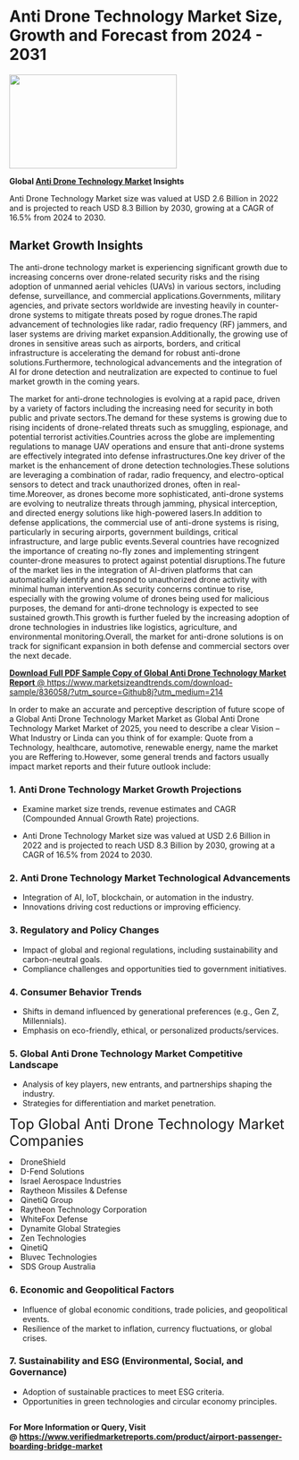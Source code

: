 <H1>Anti Drone Technology Market Size, Growth and Forecast from 2024 - 2031</H1><img class="aligncenter size-medium wp-image-584254" src="https://thirdeyenews.in/wp-content/uploads/2024/09/Global-Market-Research-300x168.jpeg" alt="" width="300" height="168" /><p><strong>Global&nbsp;<a href="https://www.marketsizeandtrends.com/download-sample/836058/?utm_source=Github8j?utm_medium=214">Anti Drone Technology Market</a> Insights</strong></p><p>Anti Drone Technology Market size was valued at USD 2.6 Billion in 2022 and is projected to reach USD 8.3 Billion by 2030, growing at a CAGR of 16.5% from 2024 to 2030.</p><p><h2>Market Growth Insights</h2> <p>The anti-drone technology market is experiencing significant growth due to increasing concerns over drone-related security risks and the rising adoption of unmanned aerial vehicles (UAVs) in various sectors, including defense, surveillance, and commercial applications.Governments, military agencies, and private sectors worldwide are investing heavily in counter-drone systems to mitigate threats posed by rogue drones.The rapid advancement of technologies like radar, radio frequency (RF) jammers, and laser systems are driving market expansion.Additionally, the growing use of drones in sensitive areas such as airports, borders, and critical infrastructure is accelerating the demand for robust anti-drone solutions.Furthermore, technological advancements and the integration of AI for drone detection and neutralization are expected to continue to fuel market growth in the coming years.</p> <p><a href="#"></a></p> <p>The market for anti-drone technologies is evolving at a rapid pace, driven by a variety of factors including the increasing need for security in both public and private sectors.The demand for these systems is growing due to rising incidents of drone-related threats such as smuggling, espionage, and potential terrorist activities.Countries across the globe are implementing regulations to manage UAV operations and ensure that anti-drone systems are effectively integrated into defense infrastructures.One key driver of the market is the enhancement of drone detection technologies.These solutions are leveraging a combination of radar, radio frequency, and electro-optical sensors to detect and track unauthorized drones, often in real-time.Moreover, as drones become more sophisticated, anti-drone systems are evolving to neutralize threats through jamming, physical interception, and directed energy solutions like high-powered lasers.In addition to defense applications, the commercial use of anti-drone systems is rising, particularly in securing airports, government buildings, critical infrastructure, and large public events.Several countries have recognized the importance of creating no-fly zones and implementing stringent counter-drone measures to protect against potential disruptions.The future of the market lies in the integration of AI-driven platforms that can automatically identify and respond to unauthorized drone activity with minimal human intervention.As security concerns continue to rise, especially with the growing volume of drones being used for malicious purposes, the demand for anti-drone technology is expected to see sustained growth.This growth is further fueled by the increasing adoption of drone technologies in industries like logistics, agriculture, and environmental monitoring.Overall, the market for anti-drone solutions is on track for significant expansion in both defense and commercial sectors over the next decade.</p> <p><a href="#"></p><p><span class=""><strong>Download Full PDF Sample Copy of Global Anti Drone Technology Market Report</strong> @ <a href="https://www.marketsizeandtrends.com/download-sample/836058/?utm_source=Github8j?utm_medium=214" target="_blank">https://www.marketsizeandtrends.com/download-sample/836058/?utm_source=Github8j?utm_medium=214</a></span></p><p>In order to make an accurate and perceptive description of future scope of a Global&nbsp;Anti Drone Technology Market Market as Global&nbsp;Anti Drone Technology Market Market of 2025, you need to describe a clear Vision &ndash; What Industry or Linda can you think of for example: Quote from a Technology, healthcare, automotive, renewable energy, name the market you are Reffering to.However, some general trends and factors usually impact market reports and their future outlook include:</p><h3>1.&nbsp;<strong>Anti Drone Technology Market Growth Projections</strong></h3><ul><li>Examine market size trends, revenue estimates and CAGR (Compounded Annual Growth Rate) projections.</li><li><p>Anti Drone Technology Market size was valued at USD 2.6 Billion in 2022 and is projected to reach USD 8.3 Billion by 2030, growing at a CAGR of 16.5% from 2024 to 2030.</p></li></ul><h3>2.&nbsp;<strong>Anti Drone Technology Market Technological Advancements</strong></h3><ul><li>Integration of AI, IoT, blockchain, or automation in the industry.</li><li>Innovations driving cost reductions or improving efficiency.</li></ul><h3>3.&nbsp;<strong>Regulatory and Policy Changes</strong></h3><ul><li>Impact of global and regional regulations, including sustainability and carbon-neutral goals.</li><li>Compliance challenges and opportunities tied to government initiatives.</li></ul><h3>4.&nbsp;<strong>Consumer Behavior Trends</strong></h3><ul><li>Shifts in demand influenced by generational preferences (e.g., Gen Z, Millennials).</li><li>Emphasis on eco-friendly, ethical, or personalized products/services.</li></ul><h3>5.&nbsp;<strong>Global Anti Drone Technology Market Competitive Landscape</strong></h3><ul><li>Analysis of key players, new entrants, and partnerships shaping the industry.</li><li>Strategies for differentiation and market penetration.</li></ul><p data-pm-slice="1 1 []"><span style="color: inherit; font-family: inherit; font-size: 25px;">Top Global Anti Drone Technology Market Companies</span></p><div class="" data-test-id=""><p><li>DroneShield</li><li> D-Fend Solutions</li><li> Israel Aerospace Industries</li><li> Raytheon Missiles & Defense</li><li> QinetiQ Group</li><li> Raytheon Technology Corporation</li><li> WhiteFox Defense</li><li> Dynamite Global Strategies</li><li> Zen Technologies</li><li> QinetiQ</li><li> Bluvec Technologies</li><li> SDS Group Australia</li></p></div><h3>6.&nbsp;<strong>Economic and Geopolitical Factors</strong></h3><ul><li>Influence of global economic conditions, trade policies, and geopolitical events.</li><li>Resilience of the market to inflation, currency fluctuations, or global crises.</li></ul><h3>7.&nbsp;<strong>Sustainability and ESG (Environmental, Social, and Governance)</strong></h3><ul><li>Adoption of sustainable practices to meet ESG criteria.</li><li>Opportunities in green technologies and circular economy principles.</li></ul><h2><strong style="font-size: 14px;">For More Information or Query, Visit @&nbsp;</strong><a style="background-color: #ffffff; font-size: 14px;" href="https://www.marketsizeandtrends.com/report/anti-drone-technology-market/" target="_blank">https://www.verifiedmarketreports.com/product/airport-passenger-boarding-bridge-market</a></h2>
